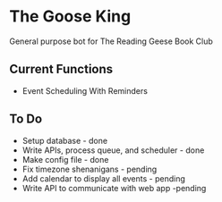 # The Goose King
 General purpose bot for The Reading Geese Book Club

## Current Functions
* Event Scheduling With Reminders

## To Do
* Setup database - done
* Write APIs, process queue, and scheduler - done
* Make config file - done
* Fix timezone shenanigans - pending
* Add calendar to display all events - pending
* Write API to communicate with web app -pending
 
